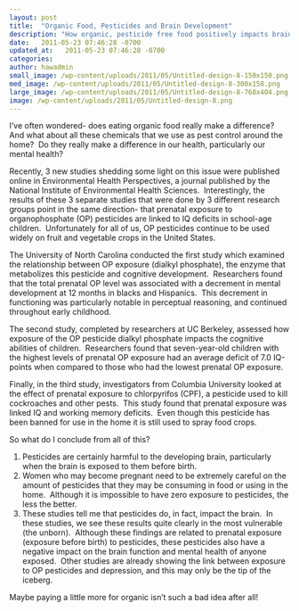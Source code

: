 ```yaml
---
layout: post
title:  "Organic Food, Pesticides and Brain Development"
description: "How organic, pesticide free food positively impacts brain development, a guide."
date:   2011-05-23 07:46:28 -0700
updated_at:   2011-05-23 07:46:28 -0700
categories: 
author: hawadmin
small_image: /wp-content/uploads/2011/05/Untitled-design-8-150x150.png
med_image: /wp-content/uploads/2011/05/Untitled-design-8-300x158.png
large_image: /wp-content/uploads/2011/05/Untitled-design-8-768x404.png
image: /wp-content/uploads/2011/05/Untitled-design-8.png
---
```


I’ve often wondered- does eating organic food really make a difference?  And what about all these chemicals that we use as pest control around the home?  Do they really make a difference in our health, particularly our mental health?

Recently, 3 new studies shedding some light on this issue were published online in Environmental Health Perspectives, a journal published by the National Institute of Environmental Health Sciences.  Interestingly, the results of these 3 separate studies that were done by 3 different research groups point in the same direction- that prenatal exposure to organophosphate (OP) pesticides are linked to IQ deficits in school-age children.  Unfortunately for all of us, OP pesticides continue to be used widely on fruit and vegetable crops in the United States.

The University of North Carolina conducted the first study which examined the relationship between OP exposure (dialkyl phosphate), the enzyme that metabolizes this pesticide and cognitive development.  Researchers found that the total prenatal OP level was associated with a decrement in mental development at 12 months in blacks and Hispanics.  This decrement in functioning was particularly notable in perceptual reasoning, and continued throughout early childhood.

The second study, completed by researchers at UC Berkeley, assessed how exposure of the OP pesticide dialkyl phosphate impacts the cognitive abilities of children.  Researchers found that seven-year-old children with the highest levels of prenatal OP exposure had an average deficit of 7.0 IQ-points when compared to those who had the lowest prenatal OP exposure.

Finally, in the third study, investigators from Columbia University looked at the effect of prenatal exposure to chlorpyrifos (CPF), a pesticide used to kill cockroaches and other pests.  This study found that prenatal exposure was linked IQ and working memory deficits.  Even though this pesticide has been banned for use in the home it is still used to spray food crops.

So what do I conclude from all of this?

1. Pesticides are certainly harmful to the developing brain, particularly when the brain is exposed to them before birth.
2. Women who may become pregnant need to be extremely careful on the amount of pesticides that they may be consuming in food or using in the home.  Although it is impossible to have zero exposure to pesticides, the less the better.
3. These studies tell me that pesticides do, in fact, impact the brain.  In these studies, we see these results quite clearly in the most vulnerable (the unborn).  Although these findings are related to prenatal exposure (exposure before birth) to pesticides, these pesticides also have a negative impact on the brain function and mental health of anyone exposed.  Other studies are already showing the link between exposure to OP pesticides and depression, and this may only be the tip of the iceberg.

Maybe paying a little more for organic isn’t such a bad idea after all!